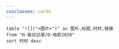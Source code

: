 ```yaml
---
cssclasses: cards
---
```


```dataview
table "![]("+图片+")" as 图片,标题,时时,链接
from "H-每日记录/O-电影2020"
sort 时时 desc
```
   
